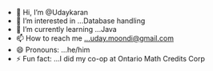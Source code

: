 - 👋 Hi, I’m @Udaykaran
- 👀 I’m interested in ...Database handling 
- 🌱 I’m currently learning ...Java
- 📫 How to reach me ...uday.moondi@gmail.com
- 😄 Pronouns: ...he/him
- ⚡ Fun fact: ...I did my co-op at Ontario Math Credits Corp

<!---
Udaykaran07/Udaykaran07 is a ✨ special ✨ repository because its `README.md` (this file) appears on your GitHub profile.
You can click the Preview link to take a look at your changes.
--->
